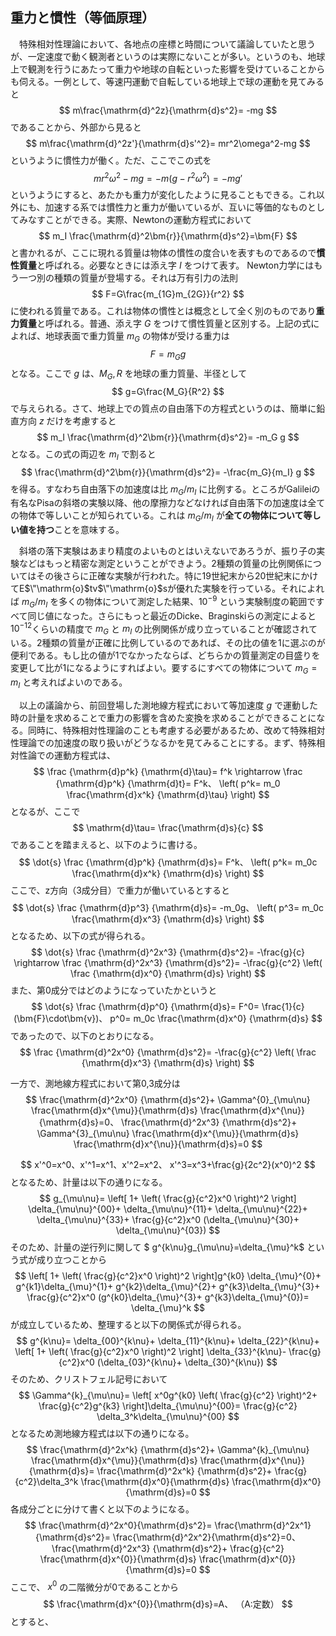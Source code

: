
## 重力と慣性（等価原理）

　特殊相対性理論において、各地点の座標と時間について議論していたと思うが、一定速度で動く観測者というのは実際にないことが多い。というのも、地球上で観測を行うにあたって重力や地球の自転といった影響を受けていることからも伺える。一例として、等速円運動で自転している地球上で球の運動を見てみると
$$
    m\frac{\mathrm{d}^2z}{\mathrm{d}s^2}=
    -mg
$$
であることから、外部から見ると
$$
    m\frac{\mathrm{d}^2z'}{\mathrm{d}s'^2}=
    mr^2\omega^2-mg
$$
というように慣性力が働く。ただ、ここでこの式を
$$
    mr^2\omega^2-mg=-m(g-r^2\omega^2)=-mg'
$$
というようにすると、あたかも重力が変化したように見ることもできる。これ以外にも、加速する系では慣性力と重力が働いているが、互いに等価的なものとしてみなすことができる。実際、Newtonの運動方程式において
$$
    m_I
    \frac{\mathrm{d}^2\bm{r}}{\mathrm{d}s^2}=\bm{F}
$$
と書かれるが、ここに現れる質量は物体の慣性の度合いを表すものであるので**慣性質量**と呼ばれる。必要なときには添え字 $I$ をつけて表す。 Newton力学にはもう一つ別の種類の質量が登場する。それは万有引力の法則
$$
    F=G\frac{m_{1G}m_{2G}}{r^2}
$$
に使われる質量である。これは物体の慣性とは概念として全く別のものであり**重力質量**と呼ばれる。普通、添え字 $G$ をつけて慣性質量と区別する。上記の式によれば、地球表面で重力質量 $m_G$ の物体が受ける重力は
$$
    F=m_G g
$$ 
となる。ここで $g$ は、$M_G,R$ を地球の重力質量、半径として
$$
    g=G\frac{M_G}{R^2}
$$
で与えられる。さて、地球上での質点の自由落下の方程式というのは、簡単に鉛直方向 $z$ だけを考慮すると
$$
    m_I
    \frac{\mathrm{d}^2\bm{r}}{\mathrm{d}s^2}=
    -m_G g
$$
となる。この式の両辺を $m_I$ で割ると
$$
    \frac{\mathrm{d}^2\bm{r}}{\mathrm{d}s^2}=
    -\frac{m_G}{m_I} g
$$
を得る。すなわち自由落下の加速度は比 $m_G/m_I$ に比例する。ところがGalileiの有名なPisaの斜塔の実験以降、他の摩擦力などなければ自由落下の加速度は全ての物体で等しいことが知られている。これは $m_G/m_I$ が**全ての物体について等しい値を持つ**ことを意味する。

　斜塔の落下実験はあまり精度のよいものとはいえないであろうが、振り子の実験などはもっと精密な測定ということができよう。2種類の質量の比例関係についてはその後さらに正確な実験が行われた。特に19世紀末から20世紀末にかけてE$\"\mathrm{o}$tv$\"\mathrm{o}$sが優れた実験を行っている。それによれば $m_G/m_I$ を多くの物体について測定した結果、$10^{-9}$ という実験制度の範囲ですべて同じ値になった。さらにもっと最近のDicke、Braginskiらの測定によると$10^{-12}$くらいの精度で $m_G$ と $m_I$ の比例関係が成り立っていることが確認されている。2種類の質量が正確に比例しているのであれば、その比の値を1に選ぶのが便利である。もし比の値が1でなかったならば、どちらかの質量測定の目盛りを変更して比が1になるようにすればよい。要するにすべての物体について $m_G=m_I$ と考えればよいのである。

　以上の議論から、前回登場した測地線方程式において等加速度 $g$ で運動した時の計量を求めることで重力の影響を含めた変換を求めることができることになる。同時に、特殊相対性理論のことも考慮する必要があるため、改めて特殊相対性理論での加速度の取り扱いがどうなるかを見てみることにする。まず、特殊相対性論での運動方程式は、
$$
    \frac
    {\mathrm{d}p^k}
    {\mathrm{d}\tau}=
    f^k
    \rightarrow
    \frac
    {\mathrm{d}p^k}
    {\mathrm{d}t}=
    F^k、
    \left(
    p^k=
    m_0
    \frac{\mathrm{d}x^k}
    {\mathrm{d}\tau}
    \right)
$$
となるが、ここで
$$
    \mathrm{d}\tau=
    \frac{\mathrm{d}s}{c}
$$
であることを踏まえると、以下のように書ける。
$$
    \dot{s}
    \frac
    {\mathrm{d}p^k}
    {\mathrm{d}s}=
    F^k、
    \left(
    p^k=
    m_0c
    \frac{\mathrm{d}x^k}
    {\mathrm{d}s}
    \right)
$$
ここで、z方向（3成分目）で重力が働いているとすると
$$
    \dot{s}
    \frac
    {\mathrm{d}p^3}
    {\mathrm{d}s}=
    -m_0g、
    \left(
    p^3=
    m_0c
    \frac{\mathrm{d}x^3}
    {\mathrm{d}s}
    \right)
$$
となるため、以下の式が得られる。
$$
    \dot{s}
    \frac
    {\mathrm{d}^2x^3}
    {\mathrm{d}s^2}=
    -\frac{g}{c}
    \rightarrow
    \frac
    {\mathrm{d}^2x^3}
    {\mathrm{d}s^2}=
    -\frac{g}{c^2}
    \left(
        \frac
        {\mathrm{d}x^0}
        {\mathrm{d}s}
    \right)
$$
また、第0成分ではどのようになっていたかというと
$$
    \dot{s}
    \frac
    {\mathrm{d}p^0}
    {\mathrm{d}s}=
    F^0=
    \frac{1}{c}
    (\bm{F}\cdot\bm{v})、
    p^0=
    m_0c
    \frac{\mathrm{d}x^0}
    {\mathrm{d}s}
$$
であったので、以下のとおりになる。
$$
    \frac
    {\mathrm{d}^2x^0}
    {\mathrm{d}s^2}=
    -\frac{g}{c^2}
    \left(
    \frac
    {\mathrm{d}x^3}
    {\mathrm{d}s}
    \right)
$$

一方で、測地線方程式において第0,3成分は
$$
    \frac{\mathrm{d}^2x^0}
    {\mathrm{d}s^2}+
    \Gamma^{0}_{\mu\nu}
    \frac{\mathrm{d}x^{\mu}}{\mathrm{d}s}
    \frac{\mathrm{d}x^{\nu}}{\mathrm{d}s}=0、
    \frac{\mathrm{d}^2x^3}
    {\mathrm{d}s^2}+
    \Gamma^{3}_{\mu\nu}
    \frac{\mathrm{d}x^{\mu}}{\mathrm{d}s}
    \frac{\mathrm{d}x^{\nu}}{\mathrm{d}s}=0
$$










$$
    x'^0=x^0、x'^1=x^1、x'^2=x^2、
    x'^3=x^3+\frac{g}{2c^2}(x^0)^2
$$
となるため、計量は以下の通りになる。
$$
    g_{\mu\nu}=
    \left[
        1+
        \left(
            \frac{g}{c^2}x^0
        \right)^2
    \right]
    \delta_{\mu\nu}^{00}+
    \delta_{\mu\nu}^{11}+
    \delta_{\mu\nu}^{22}+
    \delta_{\mu\nu}^{33}+
    \frac{g}{c^2}x^0
    (\delta_{\mu\nu}^{30}+
    \delta_{\mu\nu}^{03})
$$
そのため、計量の逆行列に関して $ g^{k\nu}g_{\mu\nu}=\delta_{\mu}^k$ という式が成り立つことから
$$
    \left[
        1+
        \left(
            \frac{g}{c^2}x^0
        \right)^2
    \right]g^{k0}
    \delta_{\mu}^{0}+
    g^{k1}\delta_{\mu}^{1}+
    g^{k2}\delta_{\mu}^{2}+
    g^{k3}\delta_{\mu}^{3}+
    \frac{g}{c^2}x^0
    (g^{k0}\delta_{\mu}^{3}+
    g^{k3}\delta_{\mu}^{0})=
    \delta_{\mu}^k
$$
が成立しているため、整理すると以下の関係式が得られる。
$$
    g^{k\nu}=
    \delta_{00}^{k\nu}+
    \delta_{11}^{k\nu}+
    \delta_{22}^{k\nu}+
    \left[
        1+
        \left(
            \frac{g}{c^2}x^0
        \right)^2
    \right]
    \delta_{33}^{k\nu}-
    \frac{g}{c^2}x^0
    (\delta_{03}^{k\nu}+
    \delta_{30}^{k\nu})
$$
そのため、クリストフェル記号において
$$
    \Gamma^{k}_{\mu\nu}=
    \left[
    x^0g^{k0}
    \left(
        \frac{g}{c^2}
    \right)^2+
    \frac{g}{c^2}g^{k3}
    \right]\delta_{\mu\nu}^{00}=
    \frac{g}{c^2}
    \delta_3^k\delta_{\mu\nu}^{00}
$$
となるため測地線方程式は以下の通りになる。
$$
    \frac{\mathrm{d}^2x^k}
    {\mathrm{d}s^2}+
    \Gamma^{k}_{\mu\nu}
    \frac{\mathrm{d}x^{\mu}}{\mathrm{d}s}
    \frac{\mathrm{d}x^{\nu}}{\mathrm{d}s}=
    \frac{\mathrm{d}^2x^k}
    {\mathrm{d}s^2}+
    \frac{g}{c^2}\delta_3^k
    \frac{\mathrm{d}x^0}{\mathrm{d}s}
    \frac{\mathrm{d}x^0}{\mathrm{d}s}=0
$$
各成分ごとに分けて書くと以下のようになる。
$$
    \frac{\mathrm{d}^2x^0}{\mathrm{d}s^2}=
    \frac{\mathrm{d}^2x^1}{\mathrm{d}s^2}=
    \frac{\mathrm{d}^2x^2}{\mathrm{d}s^2}=0、
    \frac{\mathrm{d}^2x^3}
    {\mathrm{d}s^2}+
    \frac{g}{c^2}
    \frac{\mathrm{d}x^{0}}{\mathrm{d}s}
    \frac{\mathrm{d}x^{0}}{\mathrm{d}s}=0
$$
ここで、 $x^0$ の二階微分が0であることから
$$
    \frac{\mathrm{d}x^{0}}{\mathrm{d}s}=A、
    （A:定数）
$$
とすると、
